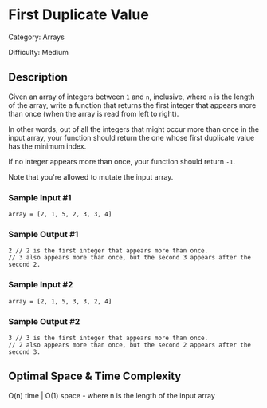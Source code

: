 # First Duplicate Value

Category: Arrays

Difficulty: Medium

## Description

Given an array of integers between `1` and `n`,
inclusive, where `n` is the length of the array, write a function
that returns the first integer that appears more than once (when the array is
read from left to right).

In other words, out of all the integers that might occur more than once in the
input array, your function should return the one whose first duplicate value
has the minimum index.

If no integer appears more than once, your function should return
`-1`.


Note that you're allowed to mutate the input array.


### Sample Input #1
```
array = [2, 1, 5, 2, 3, 3, 4]
```

### Sample Output #1
```
2 // 2 is the first integer that appears more than once.
// 3 also appears more than once, but the second 3 appears after the second 2.
```

### Sample Input #2
```
array = [2, 1, 5, 3, 3, 2, 4]
```

### Sample Output #2
```
3 // 3 is the first integer that appears more than once.
// 2 also appears more than once, but the second 2 appears after the second 3.
```

## Optimal Space & Time Complexity

O(n) time | O(1) space - where n is the length of the input array
